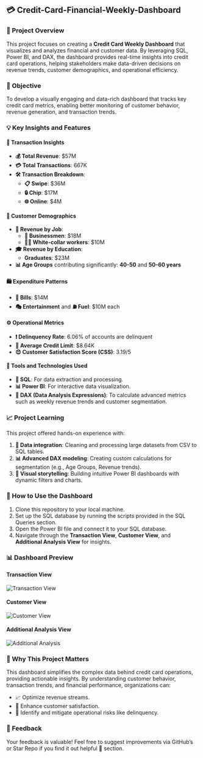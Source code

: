 ## 💳 Credit-Card-Financial-Weekly-Dashboard

### 📝 Project Overview  
This project focuses on creating a **Credit Card Weekly Dashboard** that visualizes and analyzes financial and customer data. By leveraging SQL, Power BI, and DAX, the dashboard provides real-time insights into credit card operations, helping stakeholders make data-driven decisions on revenue trends, customer demographics, and operational efficiency.

### 🎯 Objective  
To develop a visually engaging and data-rich dashboard that tracks key credit card metrics, enabling better monitoring of customer behavior, revenue generation, and transaction trends.

### 💡 Key Insights and Features  

#### 📌 **Transaction Insights**  
- **💰 Total Revenue**: $57M  
- **💳 Total Transactions**: 667K  
- **🛠️ Transaction Breakdown**:  
  - **📋 Swipe**: $36M  
  - **🔒 Chip**: $17M  
  - **🌐 Online**: $4M  

#### 👥 **Customer Demographics**  
- **💼 Revenue by Job**:  
  - **👔 Businessmen**: $18M  
  - **👨‍💻 White-collar workers**: $10M  
- **🎓 Revenue by Education**:  
  - **Graduates**: $23M  
- **📊 Age Groups** contributing significantly: **40-50** and **50-60 years**  

#### 🛍️ **Expenditure Patterns**  
- **🧾 Bills**: $14M  
- **🎭 Entertainment** and **⛽ Fuel**: $10M each  

#### ⚙️ **Operational Metrics**  
- **❗ Delinquency Rate**: 6.06% of accounts are delinquent  
- **📏 Average Credit Limit**: $8.64K  
- **😊 Customer Satisfaction Score (CSS)**: 3.19/5  

#### 🔧 Tools and Technologies Used  
- **💾 SQL**: For data extraction and processing.  
- **📊 Power BI**: For interactive data visualization.  
- **📐 DAX (Data Analysis Expressions)**: To calculate advanced metrics such as weekly revenue trends and customer segmentation.  

### 📈 Project Learning  
This project offered hands-on experience with:  
1. **🔄 Data integration**: Cleaning and processing large datasets from CSV to SQL tables.  
2. **📊 Advanced DAX modeling**: Creating custom calculations for segmentation (e.g., Age Groups, Revenue trends).  
3. **🎨 Visual storytelling**: Building intuitive Power BI dashboards with dynamic filters and charts.  

### 📂 How to Use the Dashboard  
1. Clone this repository to your local machine.  
2. Set up the SQL database by running the scripts provided in the SQL Queries section.  
3. Open the Power BI file and connect it to your SQL database.  
4. Navigate through the **Transaction View**, **Customer View**, and **Additional Analysis View** for insights.

### 📊 Dashboard Preview  
#### Transaction View  
![Transaction View](https://github.com/user-attachments/assets/d937fce6-4444-47a8-8e14-1b476831c041)  

#### Customer View  
![Customer View](https://github.com/user-attachments/assets/9eb61914-3748-4e5c-aed7-84b76789adf8)  

#### Additional Analysis View  
![Additional Analysis](https://github.com/user-attachments/assets/d8d00f8b-c5f8-4d51-96d4-f4c886e8bf7e)  

### 🌟 Why This Project Matters  
This dashboard simplifies the complex data behind credit card operations, providing actionable insights. By understanding customer behavior, transaction trends, and financial performance, organizations can:  
- 📈 Optimize revenue streams.  
- 🤝 Enhance customer satisfaction.  
- 🚨 Identify and mitigate operational risks like delinquency.  

### 📨 Feedback  
Your feedback is valuable! Feel free to suggest improvements via GitHub’s or Star Repo if you find it out helpful **🌟** section.
